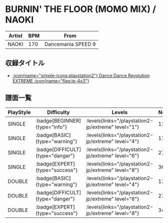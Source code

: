 # BURNIN' THE FLOOR (MOMO MIX) / NAOKI

|Artist|BPM|From|
|------|---|----|
|NAOKI|170|Dancemania SPEED 9|

## 収録タイトル

- [:icon{name="simple-icons:playstation2"} Dance Dance Revolution EXTREME :icon{name="flag:jp-4x3"}](/playstation2-jp/extreme)

## 譜面一覧

|PlayStyle|Difficulty|Levels|Notes|Movie|
|---------|----------|------|-----|-----|
|SINGLE| :badge[BEGINNER]{type="info"}| :levels{links="/playstation2-jp/extreme" level="1"}|113/0||
|SINGLE| :badge[BASIC]{type="warning"}| :levels{links="/playstation2-jp/extreme" level="4"}|176/6||
|SINGLE| :badge[DIFFICULT]{type="danger"}| :levels{links="/playstation2-jp/extreme" level="6"}|277/4||
|SINGLE| :badge[EXPERT]{type="success"}| :levels{links="/playstation2-jp/extreme" level="8"}|364/6||
|DOUBLE| :badge[BASIC]{type="warning"}| :levels{links="/playstation2-jp/extreme" level="4"}|179/5||
|DOUBLE| :badge[DIFFICULT]{type="danger"}| :levels{links="/playstation2-jp/extreme" level="6"}|272/6||
|DOUBLE| :badge[EXPERT]{type="success"}| :levels{links="/playstation2-jp/extreme" level="8"}|344/7||
